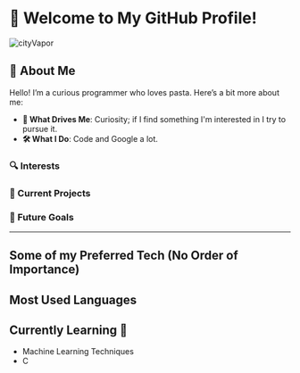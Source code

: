 # 👋 Welcome to My GitHub Profile!

![cityVapor](https://github.com/user-attachments/assets/3afb7bf1-5c73-4952-8d6a-35c383b9e841)

## 🚀 About Me

Hello! I’m a curious programmer who loves pasta. Here’s a bit more about me:

- **🌟 What Drives Me**: Curiosity; if I find something I'm interested in I try to pursue it.
- **🛠 What I Do**: Code and Google a lot.

### 🔍 Interests

### 📂 Current Projects

### 🎯 Future Goals

---

## Some of my Preferred Tech (No Order of Importance)

## Most Used Languages

## Currently Learning 📖
- Machine Learning Techniques
- C
